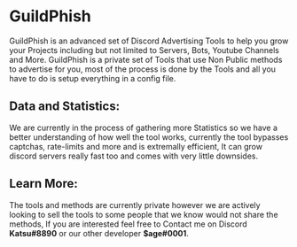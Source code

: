 # GuildPhish

GuildPhish is an advanced set of Discord Advertising Tools to help you grow your Projects including but not limited to Servers, Bots, Youtube Channels and More. GuildPhish is a private set of Tools that use Non Public methods to advertise for you, most of the process is done by the Tools and all you have to do is setup everything in a config file.

## Data and Statistics:
We are currently in the process of gathering more Statistics so we have a better understanding of how well the tool works, currently the tool bypasses captchas, rate-limits and more and is extremally efficient, It can grow discord servers really fast too and comes with very little downsides. 

## Learn More:
The tools and methods are currently private however we are actively looking to sell the tools to some people that we know would not share the methods, If you are interested feel free to Contact me on Discord **Katsu#8890** or our other developer **$age#0001**.
